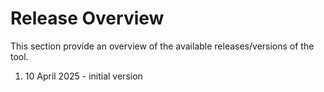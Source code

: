 # Release Overview
This section provide an overview of the available releases/versions of the tool. 

1. 10 April 2025 - initial version
